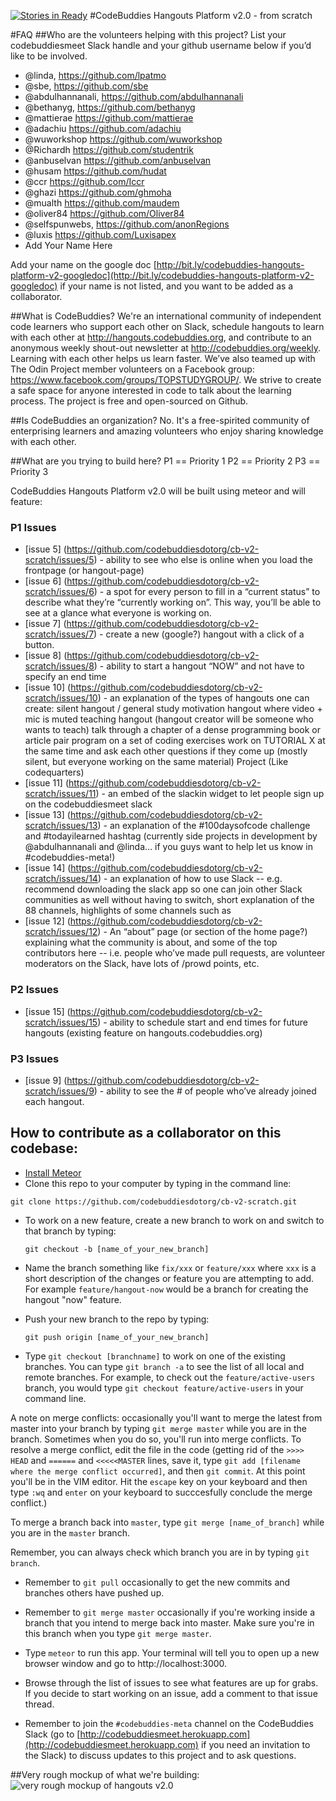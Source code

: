 [![Stories in Ready](https://badge.waffle.io/codebuddiesdotorg/cb-v2-scratch.png?label=ready&title=Ready)](https://waffle.io/codebuddiesdotorg/cb-v2-scratch)
#CodeBuddies Hangouts Platform v2.0 - from scratch

#FAQ
##Who are the volunteers helping with this project?
List your codebuddiesmeet Slack handle and your github username below if you’d like to be involved.
- @linda, https://github.com/lpatmo 
- @sbe, https://github.com/sbe 
- @abdulhannanali, https://github.com/abdulhannanali 
- @bethanyg, https://github.com/bethanyg 
- @mattierae https://github.com/mattierae 
- @adachiu https://github.com/adachiu 
- @wuworkshop https://github.com/wuworkshop
- @Richardh https://github.com/studentrik
- @anbuselvan https://github.com/anbuselvan
- @husam https://github.com/hudat
- @ccr https://github.com/Iccr
- @ghazi https://github.com/ghmoha
- @mualth https://github.com/maudem
- @oliver84 https://github.com/Oliver84
- @selfspunwebs, https://github.com/anonRegions
- @luxis https://github.com/Luxisapex
- Add Your Name Here

Add your name on the google doc [http://bit.ly/codebuddies-hangouts-platform-v2-googledoc](http://bit.ly/codebuddies-hangouts-platform-v2-googledoc) if your name is not listed, and you want to be added as a collaborator. 


##What is CodeBuddies?
We're an international community of independent code learners who support each other on Slack, schedule hangouts to learn with each other at http://hangouts.codebuddies.org, and contribute to an anonymous weekly shout-out newsletter at http://codebuddies.org/weekly. Learning with each other helps us learn faster. We’ve also teamed up with The Odin Project member volunteers on a Facebook group: https://www.facebook.com/groups/TOPSTUDYGROUP/. We strive to create a safe space for anyone interested in code to talk about the learning process. The project is free and open-sourced on Github.

##Is CodeBuddies an organization?
No. It's a free-spirited community of enterprising learners and amazing volunteers who enjoy sharing knowledge with each other. 

##What are you trying to build here?
P1 == Priority 1
P2 == Priority 2
P3 == Priority 3

CodeBuddies Hangouts Platform v2.0 will be built using meteor and will feature:

### P1 Issues
- [issue 5] (https://github.com/codebuddiesdotorg/cb-v2-scratch/issues/5) - ability to see who else is online when you load the frontpage (or hangout-page)
- [issue 6] (https://github.com/codebuddiesdotorg/cb-v2-scratch/issues/6) - a spot for every person to fill in a “current status” to describe what they’re “currently working on”. This way, you’ll be able to see at a glance what everyone is working on.
- [issue 7] (https://github.com/codebuddiesdotorg/cb-v2-scratch/issues/7) - create a new (google?) hangout with a click of a button.
- [issue 8] (https://github.com/codebuddiesdotorg/cb-v2-scratch/issues/8) - ability to start a hangout “NOW” and not have to specify an end time
- [issue 10] (https://github.com/codebuddiesdotorg/cb-v2-scratch/issues/10) - an explanation of the types of hangouts one can create:
silent hangout / general study motivation hangout where video + mic is muted teaching hangout (hangout creator will be someone who wants to teach)
talk through a chapter of a dense programming book or article
pair program on a set of coding exercises
work on TUTORIAL X at the same time and ask each other questions if they come up (mostly silent, but everyone working on the same material)
Project (Like codequarters)
- [issue 11] (https://github.com/codebuddiesdotorg/cb-v2-scratch/issues/11) - an embed of the slackin widget to let people sign up on the codebuddiesmeet slack
- [issue 13] (https://github.com/codebuddiesdotorg/cb-v2-scratch/issues/13) - an explanation of the #100daysofcode challenge and #todayilearned hashtag (currently side projects in development by @abdulhannanali and @linda… if you guys want to help let us know in #codebuddies-meta!)
- [issue 14] (https://github.com/codebuddiesdotorg/cb-v2-scratch/issues/14) - an explanation of how to use Slack -- e.g. recommend downloading the slack app so one can join other Slack communities as well without having to switch, short explanation of the 88 channels, highlights of some channels such as
- [issue 12] (https://github.com/codebuddiesdotorg/cb-v2-scratch/issues/12) - An “about” page (or section of the home page?) explaining what the community is about, and some of the top contributors here -- i.e. people who’ve made pull requests, are volunteer moderators on the Slack, have lots of /prowd points, etc.

### P2 Issues
- [issue 15] (https://github.com/codebuddiesdotorg/cb-v2-scratch/issues/15) - ability to schedule start and end times for future hangouts (existing feature on hangouts.codebuddies.org)

### P3 Issues
- [issue 9] (https://github.com/codebuddiesdotorg/cb-v2-scratch/issues/9) - ability to see the # of people who’ve already joined each hangout.


## How to contribute as a collaborator on this codebase:

-  [Install Meteor](https://www.meteor.com/install)
-  Clone this repo to your computer by typing in the command line:

  `git clone https://github.com/codebuddiesdotorg/cb-v2-scratch.git`

- To work on a new feature, create a new branch to work on and switch to that branch by typing:

  `git checkout -b [name_of_your_new_branch]`

- Name the branch something like `fix/xxx` or `feature/xxx` where `xxx` is a short description of the changes or feature you are attempting to add. For example `feature/hangout-now` would be a branch for creating the hangout "now" feature.

- Push your new branch to the repo by typing:

  `git push origin [name_of_your_new_branch]`

- Type `git checkout [branchname]` to work on one of the existing branches. You can type `git branch -a` to see the list of all local and remote branches. For example, to check out the `feature/active-users` branch, you would type `git checkout feature/active-users` in your command line.

A note on merge conflicts: occasionally you'll want to merge the latest from master into your branch by typing `git merge master` while you are in the branch. Sometimes when you do so, you'll run into merge conflicts. To resolve a merge conflict, edit the file in the code (getting rid of the `>>>> HEAD` and `======` and `<<<<<MASTER` lines, save it, type `git add [filename where the merge conflict occurred]`, and then `git commit`. At this point you'll be in the VIM editor. Hit the `escape` key on your keyboard and then type `:wq` and `enter` on your keyboard to succcesfully conclude the merge conflict.)

To merge a branch back into `master`, type `git merge [name_of_branch]` while you are in the `master` branch.

Remember, you can always check which branch you are in by typing `git branch`. 

- Remember to `git pull` occasionally to get the new commits and branches others have pushed up.

- Remember to `git merge master` occasionally if you're working inside a branch that you intend to merge back into master. Make sure you're in this branch when you type `git merge master`. 

- Type `meteor` to run this app. Your terminal will tell you to open up a new browser window and go to http://localhost:3000. 

- Browse through the list of issues to see what features are up for grabs. If you decide to start working on an issue, add a comment to that issue thread. 

- Remember to join the `#codebuddies-meta` channel on the CodeBuddies Slack (go to [http://codebuddiesmeet.herokuapp.com](http://codebuddiesmeet.herokuapp.com) if you need an invitation to the Slack) to discuss updates to this project and to ask questions.


##Very rough mockup of what we're building:
![very rough mockup of hangouts v2.0](http://codebuddies.org/images/codebuddies-v2-mockup.jpg)
